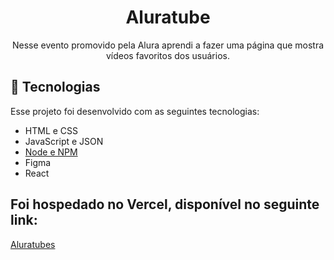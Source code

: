 <h1 align="center"> Aluratube </h1>

<p align="center">
Nesse evento promovido pela Alura aprendi a fazer uma página que mostra vídeos favoritos dos usuários.
</p>


## 🚀 Tecnologias

Esse projeto foi desenvolvido com as seguintes tecnologias:

- HTML e CSS
- JavaScript e JSON
- [Node e NPM](https://nodejs.org/)
- Figma
- React

## Foi hospedado no Vercel, disponível no seguinte link:

[Aluratubes](https://aluratubes.vercel.app/)
